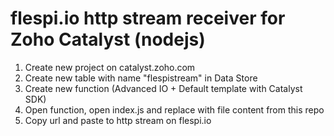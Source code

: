 # flespi.io http stream receiver for Zoho Catalyst (nodejs)

1. Create new project on catalyst.zoho.com
2. Create new table with name "flespistream" in Data Store
3. Create new function (Advanced IO + Default template with Catalyst SDK)
4. Open function, open index.js and replace with file content from this repo
5. Copy url and paste to http stream on flespi.io
